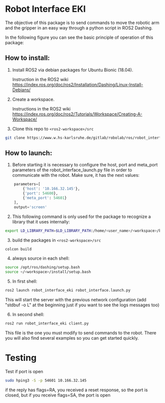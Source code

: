 # Robot Interface EKI

The objective of this package is to send commands to move the robotic arm and the gripper in an easy way through a python script in ROS2 Dashing.

In the following figure you can see the basic principle of operation of this package:


## How to install:


1. Install ROS2 via debian packages for Ubuntu Bionic (18.04).

    Instruction in the ROS2 wiki https://index.ros.org/doc/ros2/Installation/Dashing/Linux-Install-Debians/

2. Create a workspace.

    Instructions in the ROS2 wiki https://index.ros.org/doc/ros2/Tutorials/Workspace/Creating-A-Workspace/

3. Clone this repo to `<ros2-workspace>/src`

```bash
git clone https://www.w.hs-karlsruhe.de/gitlab/robolab/ros/robot_interface_eki.git
```

## How to launch:


1. Before starting it is necessary to configure the host, port and meta_port parameters of the robot_interface_launch.py file in order to communicate with the robot. Make sure, it has the next values:

```python
    parameters=[
        {'host': '10.166.32.145'},
        {'port': 54600},
        {'meta_port': 54601}
    ],
    output='screen'
```

2. This following command is only used for the package to recognize a library that it uses internally: 

```bash
export LD_LIBRARY_PATH=$LD_LIBRARY_PATH:/home/<user_name>/<workspace>/build/robot_interface_eki/lib
```

3. build the packages in `<ros2-workspace>/src`

```bash
colcon build
```

4. always source in each shell:

```bash
source /opt/ros/dashing/setup.bash
source ~/<workspace>/install/setup.bash
```

5. In first shell:

```bash
ros2 launch robot_interface_eki robot_interface.launch.py
```

This will start the server with the previous network configuration (add "stdbuf -o L" at the beginning just if you want to see the logs messages too)

6. In second shell:

```bash
ros2 run robot_interface_eki client.py
```

This file is the one you must modify to send commands to the robot. There you will also find several examples so you can get started quickly.


# Testing

Test if port is open
```bash
sudo hping3 -S -p 54601 10.166.32.145
```
if the reply has flags=RA, you received a reset response, so the port is closed, but if you receive flags=SA, the port is open

